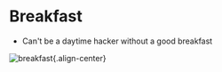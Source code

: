 # Breakfast

- Can't be a daytime hacker without a good breakfast

![breakfast](https://images.pexels.com/photos/101533/pexels-photo-101533.jpeg?w=315&h=237&dpr=2&auto=compress&cs=tinysrgb){.align-center}
